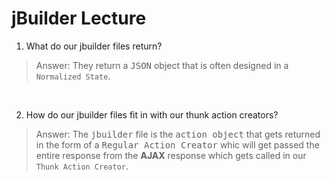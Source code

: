 # jBuilder Lecture


1. What do our jbuilder files return?
>Answer: They return a <kbd>JSON</kbd> object that is often designed in a `Normalized State`.

&nbsp;

2. How do our jbuilder files fit in with our thunk action creators?
>Answer: The <kbd>jbuilder</kbd> file is the <kbd>action object</kbd> that gets returned in the form of a <kbd>Regular Action Creator</kbd> whic will get passed the entire response from the **AJAX** response which gets called in our `Thunk Action Creator`. 



